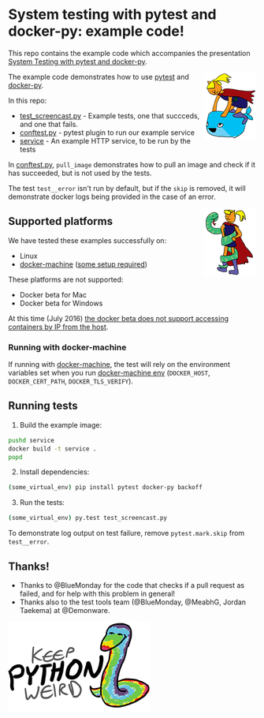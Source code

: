 # System testing with pytest and docker-py: example code!

This repo contains the example code which accompanies
the presentation
[System Testing with pytest and docker-py](https://docs.google.com/presentation/d/1w5WUw_LsnK5a79HzKyaEavu-po9MpSF33QTRPilKoX8).

<img align="right" src="cmdr_and_dockerpy.png">

The example code demonstrates how to use [pytest](http://pytest.org/latest/)
and [docker-py](https://github.com/docker/docker-py#docker-py).

In this repo:
* [test_screencast.py](./test_screencast.py) - Example tests, one that succceds,
                                               and one that fails.
* [conftest.py](./conftest.py) - pytest plugin to run our example service
* [service](./service) - An example HTTP service, to be run by the tests

In [conftest.py](./conftest.py), `pull_image` demonstrates how to pull an
image and check if it has succeeded, but is not used by the tests.

The test `test__error` isn't run by default, but if the `skip` is removed,
it will demonstrate docker logs being provided in the case of an error.

<img align="right" src="cmdr_and_pytest.png">

## Supported platforms

We have tested these examples successfully on:

* Linux
* [docker-machine](#running-with-docker-machine) ([some setup required](#running-with-docker-machine))

These platforms are not supported:

* Docker beta for Mac
* Docker beta for Windows

At this time (July 2016)
[the docker beta does not support accessing containers by IP from the host](https://forums.docker.com/t/host-excluded-from-bridge-network/12015).

### Running with docker-machine

If running with [docker-machine](https://docs.docker.com/machine/), the test
will rely on the environment variables set when you run
[docker-machine env](https://docs.docker.com/machine/reference/env/)
(`DOCKER_HOST`, `DOCKER_CERT_PATH`, `DOCKER_TLS_VERIFY`).

## Running tests

1. Build the example image:
  ```bash
  pushd service
  docker build -t service .
  popd
  ```
  
2. Install dependencies:

  ```bash
  (some_virtual_env) pip install pytest docker-py backoff
  ```
3. Run the tests:

  ```bash
  (some_virtual_env) py.test test_screencast.py
  ```

To demonstrate log output on test failure, remove `pytest.mark.skip` from
`test__error`.

## Thanks!

* Thanks to @BlueMonday for the code that checks if a pull request as failed,
  and for help with this problem in general!
* Thanks also to the test tools team
  (@BlueMonday, @MeabhG, Jordan Taekema) at @Demonware.

![](keep_python_weird.png)
